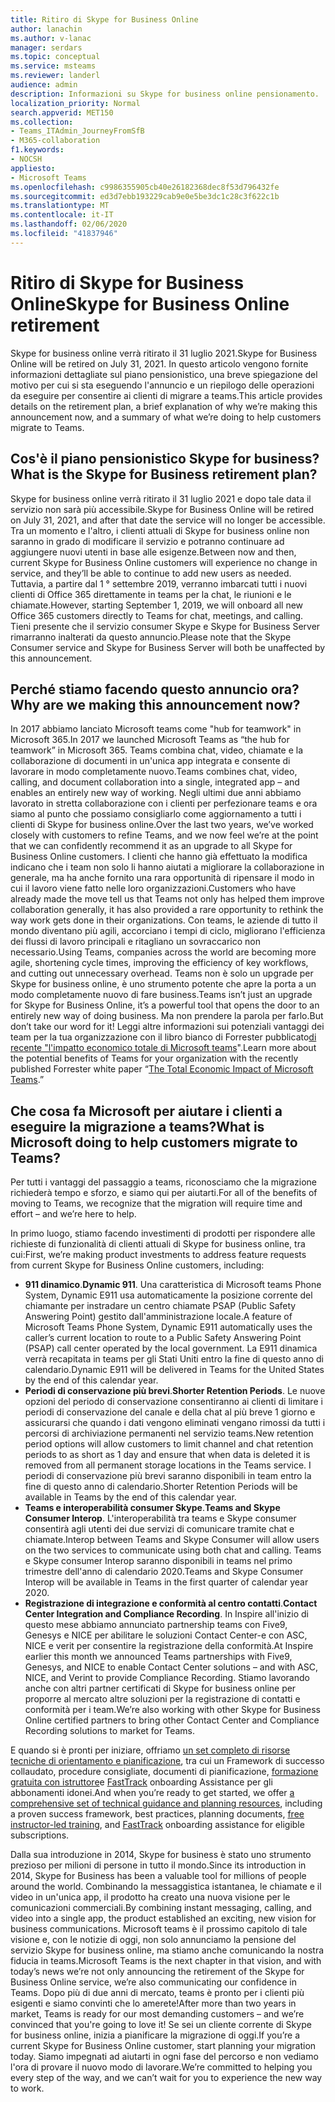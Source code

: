 ```yaml
---
title: Ritiro di Skype for Business Online
author: lanachin
ms.author: v-lanac
manager: serdars
ms.topic: conceptual
ms.service: msteams
ms.reviewer: landerl
audience: admin
description: Informazioni su Skype for business online pensionamento.
localization_priority: Normal
search.appverid: MET150
ms.collection:
- Teams_ITAdmin_JourneyFromSfB
- M365-collaboration
f1.keywords:
- NOCSH
appliesto:
- Microsoft Teams
ms.openlocfilehash: c9986355905cb40e26182368dec8f53d796432fe
ms.sourcegitcommit: ed3d7ebb193229cab9e0e5be3dc1c28c3f622c1b
ms.translationtype: MT
ms.contentlocale: it-IT
ms.lasthandoff: 02/06/2020
ms.locfileid: "41837946"
---
```

# <a name="skype-for-business-online-retirement"></a><span data-ttu-id="4b707-103">Ritiro di Skype for Business Online</span><span class="sxs-lookup"><span data-stu-id="4b707-103">Skype for Business Online retirement</span></span>

<span data-ttu-id="4b707-104">Skype for business online verrà ritirato il 31 luglio 2021.</span><span class="sxs-lookup"><span data-stu-id="4b707-104">Skype for Business Online will be retired on July 31, 2021.</span></span> <span data-ttu-id="4b707-105">In questo articolo vengono fornite informazioni dettagliate sul piano pensionistico, una breve spiegazione del motivo per cui si sta eseguendo l'annuncio e un riepilogo delle operazioni da eseguire per consentire ai clienti di migrare a teams.</span><span class="sxs-lookup"><span data-stu-id="4b707-105">This article provides details on the retirement plan, a brief explanation of why we’re making this announcement now, and a summary of what we’re doing to help customers migrate to Teams.</span></span>
 
## <a name="what-is-the-skype-for-business-retirement-plan"></a><span data-ttu-id="4b707-106">Cos'è il piano pensionistico Skype for business?</span><span class="sxs-lookup"><span data-stu-id="4b707-106">What is the Skype for Business retirement plan?</span></span>

<span data-ttu-id="4b707-107">Skype for business online verrà ritirato il 31 luglio 2021 e dopo tale data il servizio non sarà più accessibile.</span><span class="sxs-lookup"><span data-stu-id="4b707-107">Skype for Business Online will be retired on July 31, 2021, and after that date the service will no longer be accessible.</span></span> <span data-ttu-id="4b707-108">Tra un momento e l'altro, i clienti attuali di Skype for business online non saranno in grado di modificare il servizio e potranno continuare ad aggiungere nuovi utenti in base alle esigenze.</span><span class="sxs-lookup"><span data-stu-id="4b707-108">Between now and then, current Skype for Business Online customers will experience no change in service, and they’ll be able to continue to add new users as needed.</span></span> <span data-ttu-id="4b707-109">Tuttavia, a partire dal 1 ° settembre 2019, verranno imbarcati tutti i nuovi clienti di Office 365 direttamente in teams per la chat, le riunioni e le chiamate.</span><span class="sxs-lookup"><span data-stu-id="4b707-109">However, starting September 1, 2019, we will onboard all new Office 365 customers directly to Teams for chat, meetings, and calling.</span></span> <span data-ttu-id="4b707-110">Tieni presente che il servizio consumer Skype e Skype for Business Server rimarranno inalterati da questo annuncio.</span><span class="sxs-lookup"><span data-stu-id="4b707-110">Please note that the Skype Consumer service and Skype for Business Server will both be unaffected by this announcement.</span></span>  

## <a name="why-are-we-making-this-announcement-now"></a><span data-ttu-id="4b707-111">Perché stiamo facendo questo annuncio ora?</span><span class="sxs-lookup"><span data-stu-id="4b707-111">Why are we making this announcement now?</span></span>

<span data-ttu-id="4b707-112">In 2017 abbiamo lanciato Microsoft teams come "hub for teamwork" in Microsoft 365.</span><span class="sxs-lookup"><span data-stu-id="4b707-112">In 2017 we launched Microsoft Teams as “the hub for teamwork” in Microsoft 365.</span></span> <span data-ttu-id="4b707-113">Teams combina chat, video, chiamate e la collaborazione di documenti in un'unica app integrata e consente di lavorare in modo completamente nuovo.</span><span class="sxs-lookup"><span data-stu-id="4b707-113">Teams combines chat, video, calling, and document collaboration into a single, integrated app – and enables an entirely new way of working.</span></span> <span data-ttu-id="4b707-114">Negli ultimi due anni abbiamo lavorato in stretta collaborazione con i clienti per perfezionare teams e ora siamo al punto che possiamo consigliarlo come aggiornamento a tutti i clienti di Skype for business online.</span><span class="sxs-lookup"><span data-stu-id="4b707-114">Over the last two years, we’ve worked closely with customers to refine Teams, and we now feel we’re at the point that we can confidently recommend it as an upgrade to all Skype for Business Online customers.</span></span> <span data-ttu-id="4b707-115">I clienti che hanno già effettuato la modifica indicano che i team non solo li hanno aiutati a migliorare la collaborazione in generale, ma ha anche fornito una rara opportunità di ripensare il modo in cui il lavoro viene fatto nelle loro organizzazioni.</span><span class="sxs-lookup"><span data-stu-id="4b707-115">Customers who have already made the move tell us that Teams not only has helped them improve collaboration generally, it has also provided a rare opportunity to rethink the way work gets done in their organizations.</span></span> <span data-ttu-id="4b707-116">Con teams, le aziende di tutto il mondo diventano più agili, accorciano i tempi di ciclo, migliorano l'efficienza dei flussi di lavoro principali e ritagliano un sovraccarico non necessario.</span><span class="sxs-lookup"><span data-stu-id="4b707-116">Using Teams, companies across the world are becoming more agile, shortening cycle times, improving the efficiency of key workflows, and cutting out unnecessary overhead.</span></span> <span data-ttu-id="4b707-117">Teams non è solo un upgrade per Skype for business online, è uno strumento potente che apre la porta a un modo completamente nuovo di fare business.</span><span class="sxs-lookup"><span data-stu-id="4b707-117">Teams isn’t just an upgrade for Skype for Business Online, it’s a powerful tool that opens the door to an entirely new way of doing business.</span></span> <span data-ttu-id="4b707-118">Ma non prendere la parola per farlo.</span><span class="sxs-lookup"><span data-stu-id="4b707-118">But don’t take our word for it!</span></span> <span data-ttu-id="4b707-119">Leggi altre informazioni sui potenziali vantaggi dei team per la tua organizzazione con il libro bianco di Forrester pubblicato[di recente "l'impatto economico totale di Microsoft teams](https://www.microsoft.com/en-us/microsoft-365/blog/wp-content/uploads/sites/2/2019/04/Total-Economic-Impact-Microsoft-Teams.pdf)".</span><span class="sxs-lookup"><span data-stu-id="4b707-119">Learn more about the potential benefits of Teams for your organization with the recently published Forrester white paper “[The Total Economic Impact of Microsoft Teams](https://www.microsoft.com/en-us/microsoft-365/blog/wp-content/uploads/sites/2/2019/04/Total-Economic-Impact-Microsoft-Teams.pdf).”</span></span>

## <a name="what-is-microsoft-doing-to-help-customers-migrate-to-teams"></a><span data-ttu-id="4b707-120">Che cosa fa Microsoft per aiutare i clienti a eseguire la migrazione a teams?</span><span class="sxs-lookup"><span data-stu-id="4b707-120">What is Microsoft doing to help customers migrate to Teams?</span></span>

<span data-ttu-id="4b707-121">Per tutti i vantaggi del passaggio a teams, riconosciamo che la migrazione richiederà tempo e sforzo, e siamo qui per aiutarti.</span><span class="sxs-lookup"><span data-stu-id="4b707-121">For all of the benefits of moving to Teams, we recognize that the migration will require time and effort – and we’re here to help.</span></span>
 
<span data-ttu-id="4b707-122">In primo luogo, stiamo facendo investimenti di prodotti per rispondere alle richieste di funzionalità di clienti attuali di Skype for business online, tra cui:</span><span class="sxs-lookup"><span data-stu-id="4b707-122">First, we’re making product investments to address feature requests from current Skype for Business Online customers, including:</span></span>

- <span data-ttu-id="4b707-123">**911 dinamico**.</span><span class="sxs-lookup"><span data-stu-id="4b707-123">**Dynamic 911**.</span></span> <span data-ttu-id="4b707-124">Una caratteristica di Microsoft teams Phone System, Dynamic E911 usa automaticamente la posizione corrente del chiamante per instradare un centro chiamate PSAP (Public Safety Answering Point) gestito dall'amministrazione locale.</span><span class="sxs-lookup"><span data-stu-id="4b707-124">A feature of Microsoft Teams Phone System, Dynamic E911 automatically uses the caller’s current location to route to a Public Safety Answering Point (PSAP) call center operated by the local government.</span></span>  <span data-ttu-id="4b707-125">La E911 dinamica verrà recapitata in teams per gli Stati Uniti entro la fine di questo anno di calendario.</span><span class="sxs-lookup"><span data-stu-id="4b707-125">Dynamic E911 will be delivered in Teams for the United States by the end of this calendar year.</span></span>
- <span data-ttu-id="4b707-126">**Periodi di conservazione più brevi**.</span><span class="sxs-lookup"><span data-stu-id="4b707-126">**Shorter Retention Periods**.</span></span> <span data-ttu-id="4b707-127">Le nuove opzioni del periodo di conservazione consentiranno ai clienti di limitare i periodi di conservazione del canale e della chat al più breve 1 giorno e assicurarsi che quando i dati vengono eliminati vengano rimossi da tutti i percorsi di archiviazione permanenti nel servizio teams.</span><span class="sxs-lookup"><span data-stu-id="4b707-127">New retention period options will allow customers to limit channel and chat retention periods to as short as 1 day and ensure that when data is deleted it is removed from all permanent storage locations in the Teams service.</span></span>  <span data-ttu-id="4b707-128">I periodi di conservazione più brevi saranno disponibili in team entro la fine di questo anno di calendario.</span><span class="sxs-lookup"><span data-stu-id="4b707-128">Shorter Retention Periods will be available in Teams by the end of this calendar year.</span></span>
- <span data-ttu-id="4b707-129">**Teams e interoperabilità consumer Skype**.</span><span class="sxs-lookup"><span data-stu-id="4b707-129">**Teams and Skype Consumer Interop**.</span></span> <span data-ttu-id="4b707-130">L'interoperabilità tra teams e Skype consumer consentirà agli utenti dei due servizi di comunicare tramite chat e chiamate.</span><span class="sxs-lookup"><span data-stu-id="4b707-130">Interop between Teams and Skype Consumer will allow users on the two services to communicate using both chat and calling.</span></span>  <span data-ttu-id="4b707-131">Teams e Skype consumer Interop saranno disponibili in teams nel primo trimestre dell'anno di calendario 2020.</span><span class="sxs-lookup"><span data-stu-id="4b707-131">Teams and Skype Consumer Interop will be available in Teams in the first quarter of calendar year 2020.</span></span>
- <span data-ttu-id="4b707-132">**Registrazione di integrazione e conformità al centro contatti**.</span><span class="sxs-lookup"><span data-stu-id="4b707-132">**Contact Center Integration and Compliance Recording**.</span></span> <span data-ttu-id="4b707-133">In Inspire all'inizio di questo mese abbiamo annunciato partnership teams con Five9, Genesys e NICE per abilitare le soluzioni Contact Center-e con ASC, NICE e verit per consentire la registrazione della conformità.</span><span class="sxs-lookup"><span data-stu-id="4b707-133">At Inspire earlier this month we announced Teams partnerships with Five9, Genesys, and NICE to enable Contact Center solutions – and with ASC, NICE, and Verint to provide Compliance Recording.</span></span>   <span data-ttu-id="4b707-134">Stiamo lavorando anche con altri partner certificati di Skype for business online per proporre al mercato altre soluzioni per la registrazione di contatti e conformità per i team.</span><span class="sxs-lookup"><span data-stu-id="4b707-134">We’re also working with other Skype for Business Online certified partners to bring other Contact Center and Compliance Recording solutions to market for Teams.</span></span>
 
<span data-ttu-id="4b707-135">E quando si è pronti per iniziare, offriamo [un set completo di risorse tecniche di orientamento e pianificazione](https://aka.ms/SkypeToTeams), tra cui un Framework di successo collaudato, procedure consigliate, documenti di pianificazione, [formazione gratuita con istruttore](instructor-led-training-teams-landing-page.md)e [FastTrack](https://www.microsoft.com/FastTrack) onboarding Assistance per gli abbonamenti idonei.</span><span class="sxs-lookup"><span data-stu-id="4b707-135">And when you’re ready to get started, we offer [a comprehensive set of technical guidance and planning resources](https://aka.ms/SkypeToTeams), including a proven success framework, best practices, planning documents, [free instructor-led training](instructor-led-training-teams-landing-page.md), and [FastTrack](https://www.microsoft.com/FastTrack) onboarding assistance for eligible subscriptions.</span></span>
 
<span data-ttu-id="4b707-136">Dalla sua introduzione in 2014, Skype for business è stato uno strumento prezioso per milioni di persone in tutto il mondo.</span><span class="sxs-lookup"><span data-stu-id="4b707-136">Since its introduction in 2014, Skype for Business has been a valuable tool for millions of people around the world.</span></span>  <span data-ttu-id="4b707-137">Combinando la messaggistica istantanea, le chiamate e il video in un'unica app, il prodotto ha creato una nuova visione per le comunicazioni commerciali.</span><span class="sxs-lookup"><span data-stu-id="4b707-137">By combining instant messaging, calling, and video into a single app, the product established an exciting, new vision for business communications.</span></span> <span data-ttu-id="4b707-138">Microsoft teams è il prossimo capitolo di tale visione e, con le notizie di oggi, non solo annunciamo la pensione del servizio Skype for business online, ma stiamo anche comunicando la nostra fiducia in teams.</span><span class="sxs-lookup"><span data-stu-id="4b707-138">Microsoft Teams is the next chapter in that vision, and with today’s news we’re not only announcing the retirement of the Skype for Business Online service, we’re also communicating our confidence in Teams.</span></span>  <span data-ttu-id="4b707-139">Dopo più di due anni di mercato, teams è pronto per i clienti più esigenti e siamo convinti che lo amerete!</span><span class="sxs-lookup"><span data-stu-id="4b707-139">After more than two years in market, Teams is ready for our most demanding customers – and we’re convinced that you're going to love it!</span></span>  <span data-ttu-id="4b707-140">Se sei un cliente corrente di Skype for business online, inizia a pianificare la migrazione di oggi.</span><span class="sxs-lookup"><span data-stu-id="4b707-140">If you’re a current Skype for Business Online customer, start planning your migration today.</span></span>  <span data-ttu-id="4b707-141">Siamo impegnati ad aiutarti in ogni fase del percorso e non vediamo l'ora di provare il nuovo modo di lavorare.</span><span class="sxs-lookup"><span data-stu-id="4b707-141">We’re committed to helping you every step of the way, and we can’t wait for you to experience the new way to work.</span></span> 